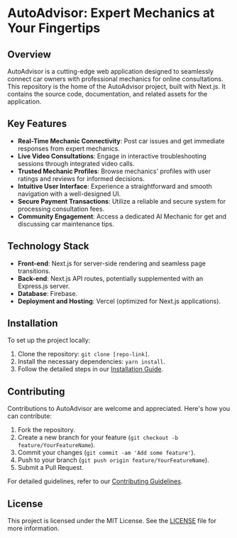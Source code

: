 # AutoAdvisor: Expert Mechanics at Your Fingertips

## Overview
AutoAdvisor is a cutting-edge web application designed to seamlessly connect car owners with professional mechanics for online consultations. This repository is the home of the AutoAdvisor project, built with Next.js. It contains the source code, documentation, and related assets for the application.

## Key Features
- **Real-Time Mechanic Connectivity**: Post car issues and get immediate responses from expert mechanics.
- **Live Video Consultations**: Engage in interactive troubleshooting sessions through integrated video calls.
- **Trusted Mechanic Profiles**: Browse mechanics' profiles with user ratings and reviews for informed decisions.
- **Intuitive User Interface**: Experience a straightforward and smooth navigation with a well-designed UI.
- **Secure Payment Transactions**: Utilize a reliable and secure system for processing consultation fees.
- **Community Engagement**: Access a dedicated AI Mechanic for get and discussing car maintenance tips.

## Technology Stack
- **Front-end**: Next.js for server-side rendering and seamless page transitions.
- **Back-end**: Next.js API routes, potentially supplemented with an Express.js server.
- **Database**: Firebase.
- **Deployment and Hosting**: Vercel (optimized for Next.js applications).

## Installation
To set up the project locally:
1. Clone the repository: `git clone [repo-link]`.
2. Install the necessary dependencies: `yarn install`.
3. Follow the detailed steps in our [Installation Guide](link-to-installation-guide).

## Contributing
Contributions to AutoAdvisor are welcome and appreciated. Here's how you can contribute:
1. Fork the repository.
2. Create a new branch for your feature (`git checkout -b feature/YourFeatureName`).
3. Commit your changes (`git commit -am 'Add some feature'`).
4. Push to your branch (`git push origin feature/YourFeatureName`).
5. Submit a Pull Request.

For detailed guidelines, refer to our [Contributing Guidelines](link-to-contributing-guidelines).

## License
This project is licensed under the MIT License. See the [LICENSE](link-to-license) file for more information.